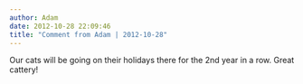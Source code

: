 ```yaml
---
author: Adam
date: 2012-10-28 22:09:46
title: "Comment from Adam | 2012-10-28"
---
```

Our cats will be going on their holidays there for the 2nd year in a row. Great cattery!

